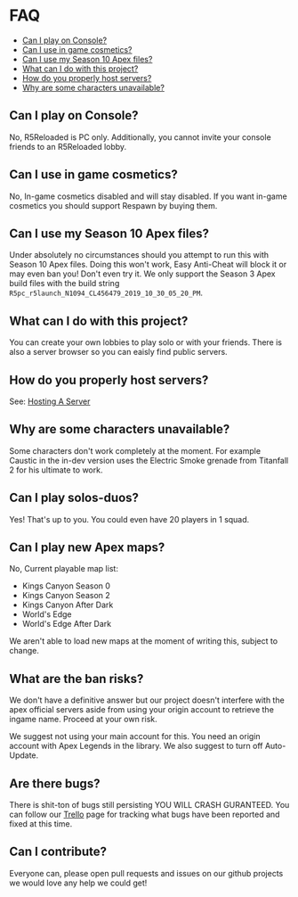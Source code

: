# **FAQ**

- [Can I play on Console?](#can-i-play-on-console)
- [Can I use in game cosmetics?](#can-i-use-in-game-cosmetics)
- [Can I use my Season 10 Apex files?](#can-i-use-my-season-10-apex-files)
- [What can I do with this project?](#what-can-i-do-with-this-project)
- [How do you properly host servers?](#how-do-you-properly-host-servers)
- [Why are some characters unavailable?](#why-are-some-characters-unavailable)

## Can I play on Console?
No, R5Reloaded is PC only. Additionally, you cannot invite your console friends to an R5Reloaded lobby.

## Can I use in game cosmetics?
No, In-game cosmetics disabled and will stay disabled. If you want in-game cosmetics you should support Respawn by buying them.

## Can I use my Season 10 Apex files?
Under absolutely no circumstances should you attempt to run this with Season 10 Apex files. Doing this won't work, Easy Anti-Cheat will block it or may even ban you! Don't even try it. We only support the Season 3 Apex build files with the build string `R5pc_r5launch_N1094_CL456479_2019_10_30_05_20_PM`.

## What can I do with this project?
You can create your own lobbies to play solo or with your friends. There is also a server browser so you can eaisly find public servers.

## How do you properly host servers?
See: [Hosting A Server](docs/servers/hosting.md)

## Why are some characters unavailable?
Some characters don't work completely at the moment. For example Caustic in the in-dev version uses the Electric Smoke grenade from Titanfall 2 for his ultimate to work.

## Can I play solos-duos?
Yes! That's up to you. You could even have 20 players in 1 squad.

## Can I play new Apex maps?
No, Current playable map list:
- Kings Canyon Season 0
- Kings Canyon Season 2
- Kings Canyon After Dark
- World's Edge
- World's Edge After Dark

We aren't able to load new maps at the moment of writing this, subject to change.

## What are the ban risks?
We don't have a definitive answer but our project doesn't interfere with the apex official servers aside from using your origin account to retrieve the ingame name. Proceed at your own risk.

We suggest not using your main account for this. You need an origin account with Apex Legends in the library. We also suggest to turn off Auto-Update.

## Are there bugs?
There is shit-ton of bugs still persisting YOU WILL CRASH GURANTEED. You can follow our [Trello](https://trello.com/b/ymr4R3j9/apexmod-s3n1094) page for tracking what bugs have been reported and fixed at this time.

## Can I contribute?
Everyone can, please open pull requests and issues on our github projects we would love any help we could get!